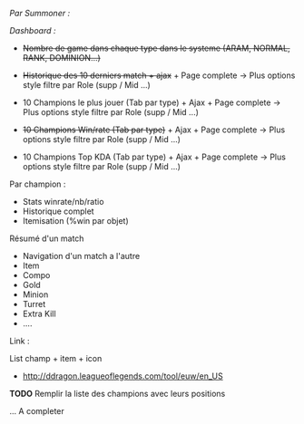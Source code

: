 *Par Summoner :*

 *Dashboard :*

 - ~~Nombre de game dans chaque type dans le systeme (ARAM, NORMAL, RANK, DOMINION...)~~
 
 - ~~Historique des 10 derniers match + ajax~~ + Page complete -> Plus options style filtre par Role (supp / Mid ...)

 - 10 Champions le plus jouer (Tab par type) + Ajax + Page complete -> Plus options style filtre par Role (supp / Mid ...)
 
 - ~~10 Champions Win/rate (Tab par type)~~ + Ajax + Page complete -> Plus options style filtre par Role (supp / Mid ...)
 
 - 10 Champions Top KDA (Tab par type)  + Ajax + Page complete -> Plus options style filtre par Role (supp / Mid ...)




Par champion :
 - Stats winrate/nb/ratio
 - Historique complet
 - Itemisation (%win par objet)



Résumé d'un match
 - Navigation d'un match a l'autre
 - Item
 - Compo
 - Gold
 - Minion
 - Turret
 - Extra Kill
 - ....

Link :

List champ + item + icon
- http://ddragon.leagueoflegends.com/tool/euw/en_US




**TODO**
Remplir la liste des champions avec leurs positions 


... A completer

